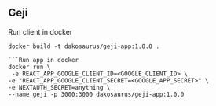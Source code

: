 
## Geji

Run client in docker

```Build docker image
docker build -t dakosaurus/geji-app:1.0.0 .

```Run app in docker
docker run \
 -e REACT_APP_GOOGLE_CLIENT_ID=<GOOGLE_CLIENT_ID> \
-e "REACT_APP_GOOGLE_CLIENT_SECRET=<GOOGLE_APP_SECRET>" \
-e NEXTAUTH_SECRET=anything \
--name geji -p 3000:3000 dakosaurus/geji-app:1.0.0  